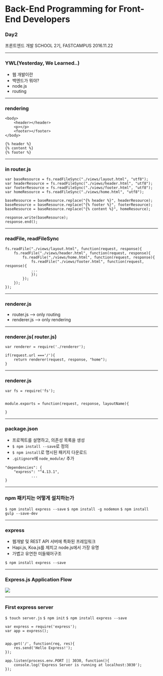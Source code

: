 # Back-End Programming for Front-End Developers

### Day2
프론트엔드 개발 SCHOOL 2기, FASTCAMPUS
2016.11.22

---
<!-- page_number:true -->
### YWL(Yesterday, We Learned..)

- 웹 개발이란
- 백엔드가 뭐야?
- node.js
- routing

---
### rendering

```
<body>
	<header></header>
	<p></p>
	<footer></footer>
</body>
```

```
{% header %}
{% content %}
{% footer %}

```

---
### in router.js

```
var baseResource = fs.readFileSync("./views/layout.html", "utf8");
var headerResource = fs.readFileSync("./views/header.html", "utf8");
var footerResource = fs.readFileSync("./views/footer.html", "utf8");
var homeResource = fs.readFileSync("./views/home.html", "utf8");

baseResource = baseResource.replace("{% header %}", headerResource);
baseResource = baseResource.replace("{% footer %}", footerResource);
baseResource = baseResource.replace("{% content %}", homeResource);

response.write(baseResource);
response.end();
```

---
### readFile, readFileSync

```
fs.readFile("./views/layout.html", function(request, response){
	fs.readFile("./views/header.html", function(request, response){
		fs.readFile("./views/home.html", function(request, response){
			fs.readFile("./views/footer.html", function(request, response){
			...
			});
		});
	});
});
```

---
### renderer.js
- router.js --> only routing
- renderer.js --> only rendering

---
### renderer.js( router.js)

```
var renderer = require('./renderer');

if(request.url ==='/'){
	return renderer(request, response, "home");
}
```

---
### renderer.js

```
var fs = require('fs');


module.exports = function(request, response, layoutName){

}
```


---
### package.json

- 프로젝트를 설명하고, 의존성 목록을 생성
- `$ npm install --save`로 정의
- `$ npm install`로 명시된 패키지 다운로드
- `.gitignore`에 `node_module/` 추가

```
"dependencies": {
	"express": "^4.13.1",
    		...
}

```

---
### npm 패키지는 어떻게 설치하는가

`$ npm install express --save`
`$ npm install -g nodemon`
`$ npm install gulp --save-dev`

---
### express

- 웹개발 및 REST API 서버에 특화된 프레임워크
- Hapi.js, Koa.js를 제치고 node.js에서 가장 유명
- 가볍고 유연한 미들웨어구조

`$ npm install express --save`


---
### Express.js Application Flow

![](http://i.imgur.com/oGUSkq8.png)

---
### First express server

`$ touch server.js`
`$ npm init`
`$ npm install express --save`

```
var express = require('express');
var app = express();


app.get('/', function(req, res){
	res.send('Hello Express!');
});

app.listen(process.env.PORT || 3030, function(){
	console.log('Express Server is running at localhost:3030');
});
```